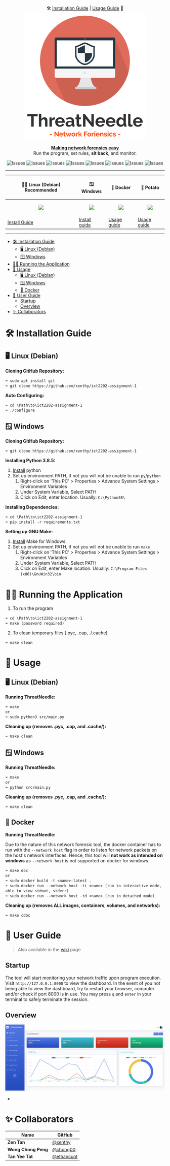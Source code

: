 <p align="center">
🛠️
    <a href="https://github.com/xenthy/ict2202-assignment-1#%EF%B8%8F-installation-guide">Installation Guide</a> |
    <a href="https://github.com/xenthy/ict2202-assignment-1#-usage">Usage Guide</a>
🤸
    <br>
    <img src="images/threat_needle.png" height=400px width=385px>
</p>
<p align="center">
<u><b> Making network forensics easy </b></u><br> Run the program, set rules, <b>sit back</b>, and monitor.
</p>

<p align="center">
<img alt="Issues" src="https://img.shields.io/badge/Debian-Supported-brightgreen?style=flat&logo=debian">
<img alt="Issues" src="https://img.shields.io/badge/Windows-Supported-brightgreen?style=flat&logo=windows">
<img alt="Issues" src="https://img.shields.io/badge/Docker-Supported-brightgreen?style=flat&logo=docker">
<img alt="Issues" src="https://img.shields.io/badge/Python-v3.8.5-informational?style=flat&logo=python">
<img alt="Issues" src="https://img.shields.io/badge/Flask-v1.0.2-informational?style=flat&logo=flask">
<img alt="Issues" src="https://img.shields.io/badge/SocketIO-v3.1.2-informational?style=flat&logo=socket.io">
<img alt="Issues" src="https://img.shields.io/badge/Scapy-v2.4.4-informational?style=flat">
<img alt="Issues" src="https://img.shields.io/badge/Yara-v4.0.2-informational?style=flat">
</p>
<hr>

| <p align="center">👩‍💻 Linux (Debian) Recommended </p>                                                                       | <p align="center">🪟 Windows </p>                                                                                          | <p align="center"> 🐋 Docker </p>                                                                                         | <p align="center"> 🥔 Potato </p>                                                                                         |
| ------------------------------------------------------------------------------------------------------------------------- | ------------------------------------------------------------------------------------------------------------------------- | ------------------------------------------------------------------------------------------------------------------------ | ------------------------------------------------------------------------------------------------------------------------ |
| <p align="center"><img src="https://github.com/xenthy/ict2202-assignment-1/blob/master/images/debian.jpg?raw=true" /></p> | <p align="center"><img src="https://github.com/xenthy/ict2202-assignment-1/blob/master/images/windows.png?raw=true"/></p> | <p align="center"><img src="https://github.com/xenthy/ict2202-assignment-1/blob/master/images/docker.png?raw=true"/></p> | <p align="center"><img src="https://github.com/xenthy/ict2202-assignment-1/blob/master/images/potato.png?raw=true"/></p> |
| [Install Guide](https://github.com/xenthy/ict2202-assignment-1#️-linux-debian)                                             | [Install guide](https://github.com/xenthy/ict2202-assignment-1#-windows)                                                  | [Usage guide](https://github.com/xenthy/ict2202-assignment-1#-usage)                                                     | [Usage guide](https://www.youtube.com/watch?v=Qijju-y_NzI)                                                               |

<hr>

- [🛠️ Installation Guide](#️-installation-guide)
  - [🖥️ Linux (Debian)](#️-linux-debian)
  - [🪟 Windows](#-windows)
- [🏃‍♂️ Running the Application](#️-running-the-application)
- [🤸 Usage](#-usage)
  - [🖥️ Linux (Debian)](#️-linux-debian-1)
  - [🪟 Windows](#-windows-1)
  - [🐋 Docker](#-docker)
- [📜 User Guide](#-user-guide)
  - [Startup](#startup)
  - [Overview](#overview)
- [✨ Collaborators](#-collaborators)

# 🛠️ Installation Guide
## 🖥️ Linux (Debian)
**Cloning GitHub Repository:**
```console
➜ sudo apt install git
➜ git clone https://github.com/xenthy/ict2202-assignment-1
```

**Auto Configuring:**
```console
➜ cd \Path\to\ict2202-assignment-1
➜ ./configure
```

## 🪟 Windows
**Cloning GitHub Repository:**
```console
➜ git clone https://github.com/xenthy/ict2202-assignment-1
```

**Installing Python 3.8.5:**
1. [Install](https://www.python.org/ftp/python/3.8.5/python-3.8.5-amd64.exe) python
2. Set up environment PATH, if not you will not be unable to run `py`/`python` 
    1. Right-click on 'This PC' > Properties > Advance System Settings > Environment Variables
    2. Under System Variable, Select PATH
    3. Click on Edit, enter location. Usually: `C:\Python38\`

**Installing Dependencies:**
```console
➜ cd \Path\to\ict2202-assignment-1
➜ pip install -r requirements.txt
```

**Setting up GNU Make:**
1. [Install](https://sourceforge.net/projects/gnuwin32/files/make/3.81/make-3.81.exe/download?use_mirror=nchc&download=) Make for Windows
2. Set up environment PATH, if not you will not be unable to run `make`
   1. Right-click on 'This PC' > Properties > Advance System Settings > Environment Variables
   2. Under System Variable, Select PATH
   3. Click on Edit, enter Make location. Usually: `C:\Program Files (x86)\GnuWin32\bin`


# 🏃‍♂️ Running the Application
1. To run the program
```console
➜ cd \Path\to\ict2202-assignment-1
➜ make (password required)
```
2. To clean temporary files (.pyc, .cap, ./.cache)
```console
➜ make clean
```

# 🤸 Usage
## 🖥️ Linux (Debian)
**Running ThreatNeedle:**
```console
➜ make
or
➜ sudo python3 src/main.py
```

**Cleaning up (removes .pyc, .cap, and .cache/):**
```console
➜ make clean
```

## 🪟 Windows
**Running ThreatNeedle:**
```console
➜ make
or
➜ python src/main.py
```

**Cleaning up (removes .pyc, .cap, and .cache/):**
```console
➜ make clean
```

## 🐋 Docker
**Running ThreatNeedle:**

Due to the nature of this network forensic tool, the docker container has to run with the `--network host` flag in order to listen for network packets on the host's network interfaces.
Hence, this tool will **not work as intended on windows** as `--network host` is not supported on docker for windows.

```console
➜ make doc
or
➜ sudo docker build -t <name>:latest .
➜ sudo docker run --network host -ti <name> (run in interactive mode, able to view stdout, stderr)
➜ sudo docker run --network host -td <name> (run in detached mode)
```

**Cleaning up (removes ALL images, containers, volumes, and networks):**
```console
➜ make cdoc
```

# 📜 User Guide
> Also available in the [wiki](https://github.com/xenthy/ict2202-assignment-1/wiki) page

## Startup
The tool will start monitoring your network traffic upon program execution. Visit `http://127.0.0.1:8000` to view the dashboard. In the event of you not being able to view the dashboard, try to restart your browser, computer and/or check if port 8000 is in use. You may press `q` and `enter` in your terminal to safely terminate the session.

## Overview
![dashboard](images/dashboard.png)

- 


# ✨ Collaborators
| Name                | GitHub                                     |
| ------------------- | ------------------------------------------ |
| **Zen Tan**         | [@xenthy](https://github.com/xenthy)       |
| **Wong Chong Peng** | [@chong00](https://github.com/chong00)     |
| **Tan Yee Tat**     | [@ethancunt](https://github.com/ethancunt) |
